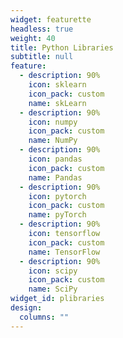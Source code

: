 ```yaml
---
widget: featurette
headless: true
weight: 40
title: Python Libraries
subtitle: null
feature:
  - description: 90%
    icon: sklearn
    icon_pack: custom
    name: skLearn
  - description: 90%
    icon: numpy
    icon_pack: custom
    name: NumPy
  - description: 90%
    icon: pandas
    icon_pack: custom
    name: Pandas
  - description: 90%
    icon: pytorch
    icon_pack: custom
    name: pyTorch
  - description: 90%
    icon: tensorflow
    icon_pack: custom
    name: TensorFlow
  - description: 90%
    icon: scipy
    icon_pack: custom
    name: SciPy
widget_id: plibraries
design:
  columns: ""
---
```


